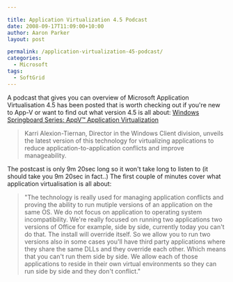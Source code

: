 ```yaml
---

title: Application Virtualization 4.5 Podcast
date: 2008-09-17T11:09:00+10:00
author: Aaron Parker
layout: post

permalink: /application-virtualization-45-podcast/
categories:
  - Microsoft
tags:
  - SoftGrid
---
```

A podcast that gives you can overview of Microsoft Application Virtualisation 4.5 has been posted that is worth checking out if you're new to App-V or want to find out what version 4.5 is all about: [Windows Springboard Series: AppV™ Application Virtualization](http://www.microsoft.com/downloads/details.aspx?FamilyID=23a85688-7c04-4379-930e-e4422f8246a6&DisplayLang=en)

> Karri Alexion-Tiernan, Director in the Windows Client division, unveils the latest version of this technology for virtualizing applications to reduce application-to-application conflicts and improve manageability.

The postcast is only 9m 20sec long so it won't take long to listen to (it should take you 9m 20sec in fact..) The first couple of minutes cover what application virtualisation is all about:

> "The technology is really used for managing application conflicts and proving the ability to run mutiple versions of an application on the same OS. We do not focus on application to operating system incompatibility. We're really focused on running two applications two versions of Office for example, side by side, currently today you can't do that. The install will override itself. So we allow you to run two versions also in some cases you'll have third party applications where they share the same DLLs and they override each other. Which means that you can't run them side by side. We allow each of those applications to reside in their own virtual environments so they can run side by side and they don't conflict."